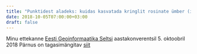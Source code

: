 ```yaml
---
title: "Punktidest aladeks: kuidas kasvatada kringlit rosinate ümber (in Estonian)"
date: 2018-10-05T07:00:00+03:00
draft: false
---
```


Minu ettekanne [Eesti Geoinformaatika Seltsi](https://estgis.ee/) aastakonverentsil
5. oktoobril 2018 Pärnus on tagasimängitav [siit](../../../../../talk/estgis-2018/)
